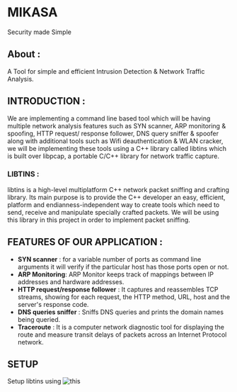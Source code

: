 # MIKASA
Security made Simple

## About :                    
A Tool for simple and efficient Intrusion Detection & Network Traffic Analysis.

## INTRODUCTION :

We are implementing a command line based tool which will be having multiple network analysis features such as SYN scanner, ARP monitoring & spoofing, HTTP request/ response follower, DNS query sniffer & spoofer along with additional tools such as Wifi deauthentication & WLAN cracker, we will be implementing these tools using a C++ library called libtins which is built over libpcap, a portable C/C++ library for network traffic capture. 


### LIBTINS :   

libtins is a high-level multiplatform C++ network packet sniffing and crafting library.
Its main purpose is to provide the C++ developer an easy, efficient, platform and endianness-independent way to create tools which need to send, receive and manipulate specially crafted packets. 
We will be using this library in this project in order to implement packet sniffing. 


## FEATURES OF OUR APPLICATION : 

- **SYN scanner** : for a variable number of ports as command line arguments it will verify if the particular host has those ports open or not. 
- **ARP Monitoring**: ARP Monitor keeps track of mappings between IP addresses and hardware addresses.
- **HTTP request/response follower** : It captures and reassembles TCP streams, showing for each request, the HTTP method, URL, host and the server's response code. 
- **DNS queries sniffer** : Sniffs DNS queries and prints the domain names being queried.
- **Traceroute** : It is a computer network diagnostic tool for displaying the route and measure transit delays of packets across an Internet Protocol network. 

## SETUP

Setup libtins using ![this](http://libtins.github.io/download/)
